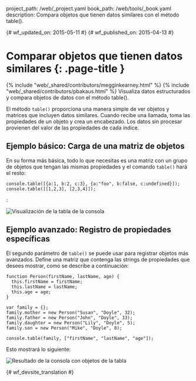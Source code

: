 project_path: /web/_project.yaml
book_path: /web/tools/_book.yaml
description: Compara objetos que tienen datos similares con el método table().

{# wf_updated_on: 2015-05-11 #}
{# wf_published_on: 2015-04-13 #}

# Comparar objetos que tienen datos similares {: .page-title }

{% include "web/_shared/contributors/megginkearney.html" %}
{% include "web/_shared/contributors/pbakaus.html" %}
Visualiza datos estructurados y compara objetos de datos con el método table().

El método `table()` proporciona una manera simple de ver objetos y matrices que incluyen datos similares. Cuando recibe una llamada, toma las propiedades de un objeto y crea un encabezado. Los datos sin procesar provienen del valor de las propiedades de cada índice.


## Ejemplo básico: Carga de una matriz de objetos

En su forma más básica, todo lo que necesitas es una matriz con un grupo de objetos que tengan las mismas propiedades y el comando `table()` hará el resto:


    console.table([{a:1, b:2, c:3}, {a:"foo", b:false, c:undefined}]);
    console.table([[1,2,3], [2,3,4]]);
    
  
:

![Visualización de la tabla de la consola](images/table-arrays.png)

## Ejemplo avanzado: Registro de propiedades específicas

El segundo parámetro de `table()` se puede usar para registrar objetos más avanzados. Define una matriz que contenga las strings de propiedades que desees mostrar, como se describe a continuación:


    function Person(firstName, lastName, age) {
      this.firstName = firstName;
      this.lastName = lastName;
      this.age = age;
    }
    
    var family = {};
    family.mother = new Person("Susan", "Doyle", 32);
    family.father = new Person("John", "Doyle", 33);
    family.daughter = new Person("Lily", "Doyle", 5);
    family.son = new Person("Mike", "Doyle", 8);
    
    console.table(family, ["firstName", "lastName", "age"]);
    

Esto mostrará lo siguiente:

![Resultado de la consola con objetos de la tabla](images/table-people-objects.png)




{# wf_devsite_translation #}
